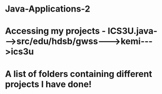 # Java-Applications-2
# Accessing my projects - ICS3U.java--->src/edu/hdsb/gwss--->kemi--->ics3u
# A list of folders containing different projects I have done!
